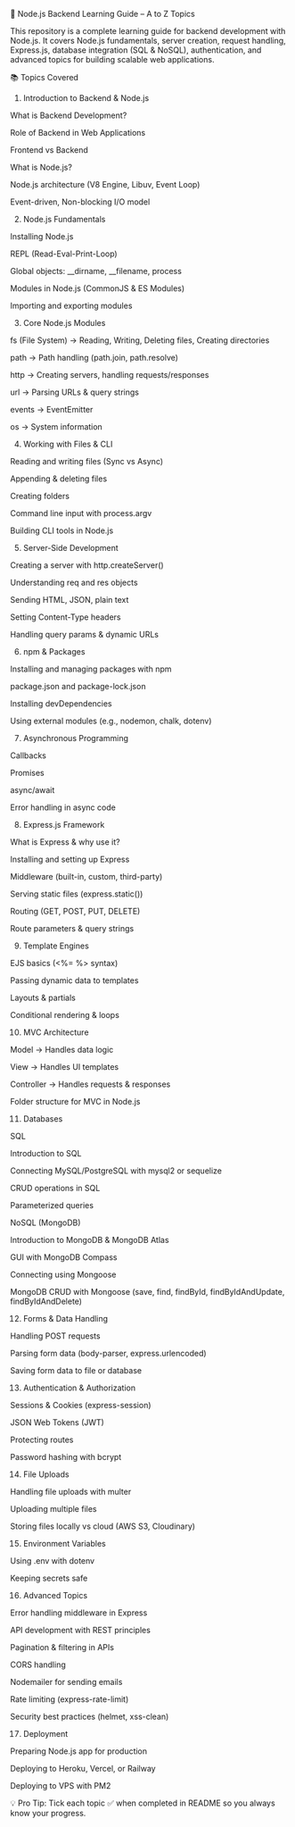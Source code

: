 📘 Node.js Backend Learning Guide – A to Z Topics

This repository is a complete learning guide for backend development with Node.js.
It covers Node.js fundamentals, server creation, request handling, Express.js, database integration (SQL & NoSQL), authentication, and advanced topics for building scalable web applications.

📚 Topics Covered
1. Introduction to Backend & Node.js

What is Backend Development?

Role of Backend in Web Applications

Frontend vs Backend

What is Node.js?

Node.js architecture (V8 Engine, Libuv, Event Loop)

Event-driven, Non-blocking I/O model

2. Node.js Fundamentals

Installing Node.js

REPL (Read-Eval-Print-Loop)

Global objects: __dirname, __filename, process

Modules in Node.js (CommonJS & ES Modules)

Importing and exporting modules

3. Core Node.js Modules

fs (File System) → Reading, Writing, Deleting files, Creating directories

path → Path handling (path.join, path.resolve)

http → Creating servers, handling requests/responses

url → Parsing URLs & query strings

events → EventEmitter

os → System information

4. Working with Files & CLI

Reading and writing files (Sync vs Async)

Appending & deleting files

Creating folders

Command line input with process.argv

Building CLI tools in Node.js

5. Server-Side Development

Creating a server with http.createServer()

Understanding req and res objects

Sending HTML, JSON, plain text

Setting Content-Type headers

Handling query params & dynamic URLs

6. npm & Packages

Installing and managing packages with npm

package.json and package-lock.json

Installing devDependencies

Using external modules (e.g., nodemon, chalk, dotenv)

7. Asynchronous Programming

Callbacks

Promises

async/await

Error handling in async code

8. Express.js Framework

What is Express & why use it?

Installing and setting up Express

Middleware (built-in, custom, third-party)

Serving static files (express.static())

Routing (GET, POST, PUT, DELETE)

Route parameters & query strings

9. Template Engines

EJS basics (<%= %> syntax)

Passing dynamic data to templates

Layouts & partials

Conditional rendering & loops

10. MVC Architecture

Model → Handles data logic

View → Handles UI templates

Controller → Handles requests & responses

Folder structure for MVC in Node.js

11. Databases

SQL

Introduction to SQL

Connecting MySQL/PostgreSQL with mysql2 or sequelize

CRUD operations in SQL

Parameterized queries

NoSQL (MongoDB)

Introduction to MongoDB & MongoDB Atlas

GUI with MongoDB Compass

Connecting using Mongoose

MongoDB CRUD with Mongoose (save, find, findById, findByIdAndUpdate, findByIdAndDelete)

12. Forms & Data Handling

Handling POST requests

Parsing form data (body-parser, express.urlencoded)

Saving form data to file or database

13. Authentication & Authorization

Sessions & Cookies (express-session)

JSON Web Tokens (JWT)

Protecting routes

Password hashing with bcrypt

14. File Uploads

Handling file uploads with multer

Uploading multiple files

Storing files locally vs cloud (AWS S3, Cloudinary)

15. Environment Variables

Using .env with dotenv

Keeping secrets safe

16. Advanced Topics

Error handling middleware in Express

API development with REST principles

Pagination & filtering in APIs

CORS handling

Nodemailer for sending emails

Rate limiting (express-rate-limit)

Security best practices (helmet, xss-clean)

17. Deployment

Preparing Node.js app for production

Deploying to Heroku, Vercel, or Railway

Deploying to VPS with PM2

💡 Pro Tip:
Tick each topic ✅ when completed in README so you always know your progress.
